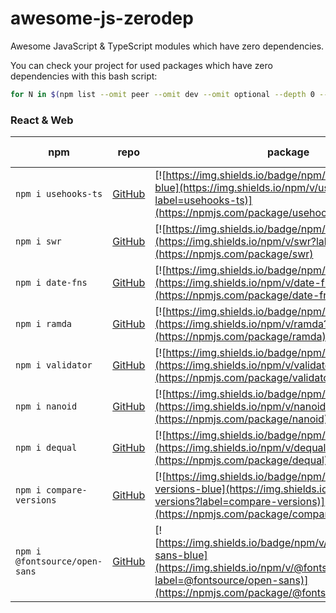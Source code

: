 # awesome-js-zerodep

Awesome JavaScript &amp; TypeScript modules which have zero dependencies.

You can check your project for used packages which have zero dependencies with this bash script:

```bash
for N in $(npm list --omit peer --omit dev --omit optional --depth 0 --json | jq ".dependencies" | jq 'keys[]' -r); do COUNT=$(cat node_modules/$N/package.json | jq ".dependencies" | jq length); if [ "$COUNT" == "0" ]; then echo $N; fi; done
```

### React & Web

| npm | repo | package | types | dependency count | last update |
| - | - | - | - | - | - |
| `npm i usehooks-ts` | [GitHub](https://github.com/juliencrn/usehooks-ts) | [![https://img.shields.io/badge/npm/v/usehooks-js-blue](https://img.shields.io/npm/v/usehooks-ts?label=usehooks-ts)](https://npmjs.com/package/usehooks-ts) | ![types](https://badgen.net/npm/types/usehooks-ts) | ![dependenices](https://badgen.net/bundlephobia/dependency-count/usehooks-ts?label=usehooks-ts) | ![last update](https://badgen.net/github/last-commit/juliencrn/usehooks-ts) |
| `npm i swr` | [GitHub](https://github.com/vercel/swr) | [![https://img.shields.io/badge/npm/v/swr-blue](https://img.shields.io/npm/v/swr?label=swr)](https://npmjs.com/package/swr) | ![types](https://badgen.net/npm/types/swr) | [![dependencies](https://badgen.net/bundlephobia/dependency-count/swr?label=swr)](https://bundlephobia.com/package/swr) | [![last update](https://badgen.net/github/last-commit/vercel/swr)](https://github.com/vercel/swr) |
| `npm i date-fns` | [GitHub](https://github.com/date-fns/date-fns) | [![https://img.shields.io/badge/npm/v/date-fns-blue](https://img.shields.io/npm/v/date-fns?label=date-fns)](https://npmjs.com/package/date-fns) | ![types](https://badgen.net/npm/types/date-fns) | [![dependencies](https://badgen.net/bundlephobia/dependency-count/date-fns?label=date-fns)](https://bundlephobia.com/package/date-fns) | [![last update](https://badgen.net/github/last-commit/)](https://github.com/date-fns/date-fns) |
| `npm i ramda` | [GitHub](https://github.com/ramda/ramda) | [![https://img.shields.io/badge/npm/v/ramda-blue](https://img.shields.io/npm/v/ramda?label=ramda)](https://npmjs.com/package/ramda) | ![types](https://badgen.net/npm/types/ramda) | [![dependencies](https://badgen.net/bundlephobia/dependency-count/ramda?label=ramda)](https://bundlephobia.com/package/ramda) | [![last update](https://badgen.net/github/last-commit/ramda/ramda)](https://github.com/ramda/ramda) |
| `npm i validator` | [GitHub](https://github.com/validatorjs/validator) | [![https://img.shields.io/badge/npm/v/validator-blue](https://img.shields.io/npm/v/validator?label=validator)](https://npmjs.com/package/validator) | ![types](https://badgen.net/npm/types/validator) | [![dependencies](https://badgen.net/bundlephobia/dependency-count/validator?label=validator)](https://bundlephobia.com/package/validator) | [![last update](https://badgen.net/github/last-commit/validatorjs/validator)](https://github.com/validatorjs/validator) |
| `npm i nanoid` | [GitHub](https://github.com/ai/nanoid) | [![https://img.shields.io/badge/npm/v/nanoid-blue](https://img.shields.io/npm/v/nanoid?label=nanoid)](https://npmjs.com/package/nanoid) | ![types](https://badgen.net/npm/types/nanoid) | [![dependencies](https://badgen.net/bundlephobia/dependency-count/nanoid?label=nanoid)](https://bundlephobia.com/package/nanoid) | [![last update](https://badgen.net/github/last-commit/ai/nanoid)](https://github.com/ai/nanoid) |
| `npm i dequal` | [GitHub](https://github.com/lukeed/dequal) | [![https://img.shields.io/badge/npm/v/dequal-blue](https://img.shields.io/npm/v/dequal?label=dequal)](https://npmjs.com/package/dequal) | ![types](https://badgen.net/npm/types/dequal) | [![dependencies](https://badgen.net/bundlephobia/dependency-count/dequal?label=dequal)](https://bundlephobia.com/package/dequal) | [![last update](https://badgen.net/github/last-commit/lukeed/dequal)](https://github.com/lukeed/dequal) |
| `npm i compare-versions` | [GitHub](https://github.com/omichelsen/compare-versions) | [![https://img.shields.io/badge/npm/v/compare-versions-blue](https://img.shields.io/npm/v/compare-versions?label=compare-versions)](https://npmjs.com/package/compare-versions) | ![types](https://badgen.net/npm/types/compare-versions) | [![dependencies](https://badgen.net/bundlephobia/dependency-count/compare-versions?label=compare-versions)](https://bundlephobia.com/package/compare-versions) | [![last update](https://badgen.net/github/last-commit/omichelsen/compare-versions)](https://github.com/omichelsen/compare-versions) |
| `npm i @fontsource/open-sans` | [GitHub](https://github.com/fontsource/fontsource) | [![https://img.shields.io/badge/npm/v/@fontsource/open-sans-blue](https://img.shields.io/npm/v/@fontsource/open-sans?label=@fontsource/open-sans)](https://npmjs.com/package/@fontsource/open-sans) | ![types](https://badgen.net/npm/types/@fontsource/open-sans) | [![dependencies](https://badgen.net/bundlephobia/dependency-count/@fontsource/open-sans?label=@fontsource/open-sans)](https://bundlephobia.com/package/@fontsource/open-sans) | [![last update](https://badgen.net/github/last-commit/fontsource/fontsource)](https://github.com/fontsource/fontsource) |
